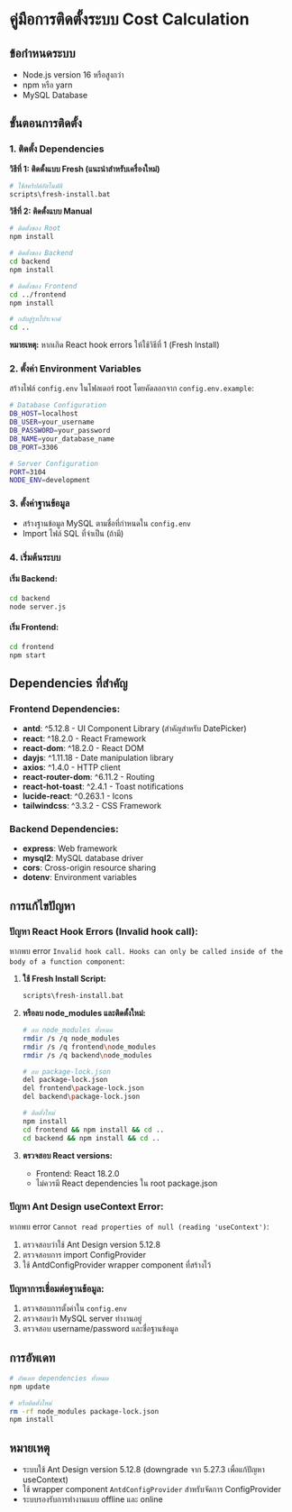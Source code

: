 # คู่มือการติดตั้งระบบ Cost Calculation

## ข้อกำหนดระบบ
- Node.js version 16 หรือสูงกว่า
- npm หรือ yarn
- MySQL Database

## ขั้นตอนการติดตั้ง

### 1. ติดตั้ง Dependencies

**วิธีที่ 1: ติดตั้งแบบ Fresh (แนะนำสำหรับเครื่องใหม่)**
```bash
# ใช้สคริปต์อัตโนมัติ
scripts\fresh-install.bat
```

**วิธีที่ 2: ติดตั้งแบบ Manual**
```bash
# ติดตั้งของ Root
npm install

# ติดตั้งของ Backend
cd backend
npm install

# ติดตั้งของ Frontend
cd ../frontend
npm install

# กลับสู่รูทโปรเจกต์
cd ..
```

**หมายเหตุ:** หากเกิด React hook errors ให้ใช้วิธีที่ 1 (Fresh Install)

### 2. ตั้งค่า Environment Variables
สร้างไฟล์ `config.env` ในโฟลเดอร์ root โดยคัดลอกจาก `config.env.example`:

```bash
# Database Configuration
DB_HOST=localhost
DB_USER=your_username
DB_PASSWORD=your_password
DB_NAME=your_database_name
DB_PORT=3306

# Server Configuration
PORT=3104
NODE_ENV=development
```

### 3. ตั้งค่าฐานข้อมูล
- สร้างฐานข้อมูล MySQL ตามชื่อที่กำหนดใน `config.env`
- Import ไฟล์ SQL ที่จำเป็น (ถ้ามี)

### 4. เริ่มต้นระบบ

#### เริ่ม Backend:
```bash
cd backend
node server.js
```

#### เริ่ม Frontend:
```bash
cd frontend
npm start
```

## Dependencies ที่สำคัญ

### Frontend Dependencies:
- **antd**: ^5.12.8 - UI Component Library (สำคัญสำหรับ DatePicker)
- **react**: ^18.2.0 - React Framework
- **react-dom**: ^18.2.0 - React DOM
- **dayjs**: ^1.11.18 - Date manipulation library
- **axios**: ^1.4.0 - HTTP client
- **react-router-dom**: ^6.11.2 - Routing
- **react-hot-toast**: ^2.4.1 - Toast notifications
- **lucide-react**: ^0.263.1 - Icons
- **tailwindcss**: ^3.3.2 - CSS Framework

### Backend Dependencies:
- **express**: Web framework
- **mysql2**: MySQL database driver
- **cors**: Cross-origin resource sharing
- **dotenv**: Environment variables

## การแก้ไขปัญหา

### ปัญหา React Hook Errors (Invalid hook call):
หากพบ error `Invalid hook call. Hooks can only be called inside of the body of a function component`:

1. **ใช้ Fresh Install Script:**
   ```bash
   scripts\fresh-install.bat
   ```

2. **หรือลบ node_modules และติดตั้งใหม่:**
   ```bash
   # ลบ node_modules ทั้งหมด
   rmdir /s /q node_modules
   rmdir /s /q frontend\node_modules
   rmdir /s /q backend\node_modules
   
   # ลบ package-lock.json
   del package-lock.json
   del frontend\package-lock.json
   del backend\package-lock.json
   
   # ติดตั้งใหม่
   npm install
   cd frontend && npm install && cd ..
   cd backend && npm install && cd ..
   ```

3. **ตรวจสอบ React versions:**
   - Frontend: React 18.2.0
   - ไม่ควรมี React dependencies ใน root package.json

### ปัญหา Ant Design useContext Error:
หากพบ error `Cannot read properties of null (reading 'useContext')`:

1. ตรวจสอบว่าใช้ Ant Design version 5.12.8
2. ตรวจสอบการ import ConfigProvider
3. ใช้ AntdConfigProvider wrapper component ที่สร้างไว้

### ปัญหาการเชื่อมต่อฐานข้อมูล:
1. ตรวจสอบการตั้งค่าใน `config.env`
2. ตรวจสอบว่า MySQL server ทำงานอยู่
3. ตรวจสอบ username/password และชื่อฐานข้อมูล

## การอัพเดท
```bash
# อัพเดท dependencies ทั้งหมด
npm update

# หรือติดตั้งใหม่
rm -rf node_modules package-lock.json
npm install
```

## หมายเหตุ
- ระบบใช้ Ant Design version 5.12.8 (downgrade จาก 5.27.3 เพื่อแก้ปัญหา useContext)
- ใช้ wrapper component `AntdConfigProvider` สำหรับจัดการ ConfigProvider
- ระบบรองรับการทำงานแบบ offline และ online
